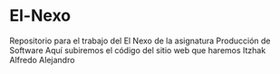 # El-Nexo
Repositorio para el trabajo del El Nexo de la asignatura Producción de Software 
Aquí subiremos el código del sitio web que haremos
Itzhak
Alfredo
Alejandro